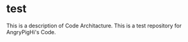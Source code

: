 # test
This is a description of Code Architacture.
This is a test repository for AngryPigHi's Code.
